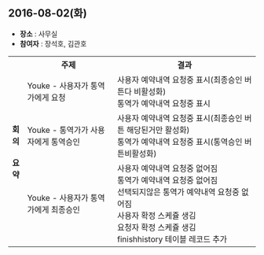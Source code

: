 ## 2016-08-02(화)

* **장소** : 사무실
* **참여자** : 장석호, 김관호


<table>
<tr>
<th rowspan="50">회<br>의<br><br>요<br>약<br></th>
<th align="center">주제</th>
<th align="center">결과</th>
</tr>


<tr>
<td>
Youke - 사용자가 통역가에게 요청
</td>
<td>
사용자 예약내역 요청중 표시(최종승인 버튼다 비활성화)<br>
통역가 예약내역 요청중 표시
</td>
</tr>


<tr>
<td>
Youke - 통역가가 사용자에게 통역승인
</td>
<td>
사용자 예약내역 요청중 표시(최종승인 버튼 해당된거만 활성화)<br>
통역가 예약내역 요청중 표시(통역승인 버튼비활성화)
</td>
</tr>


<tr>
<td>
Youke - 사용자가 통역가에게 최종승인
</td>
<td>
사용자 예약내역 요청중 없어짐<br>
통역가 예약내역 요청중 없어짐<br> 
선택되지않은 통역가 예약내역 요청중 없어짐<br>
사용자 확정 스케쥴 생김<br>
요청자 확정 스케쥴 생김<br>
finishhistory 테이블 레코드 추가
</td>
</tr>




</table>
